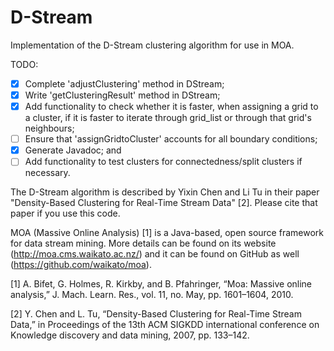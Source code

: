 # D-Stream
Implementation of the D-Stream clustering algorithm for use in MOA.

TODO:
- [x] Complete 'adjustClustering' method in DStream;
- [x] Write 'getClusteringResult' method in DStream;
- [x] Add functionality to check whether it is faster, when assigning a grid to a cluster, if it is faster to iterate through grid_list or through that grid's neighbours;
- [ ] Ensure that 'assignGridtoCluster' accounts for all boundary conditions;
- [x] Generate Javadoc; and
- [ ] Add functionality to test clusters for connectedness/split clusters if necessary.

The D-Stream algorithm is described by Yixin Chen and Li Tu in their paper "Density-Based Clustering for Real-Time Stream Data" [2]. Please cite that paper if you use this code.

MOA (Massive Online Analysis) [1] is a Java-based, open source framework for data stream mining. More details can be found on its website (http://moa.cms.waikato.ac.nz/) and it can be found on GitHub as well (https://github.com/waikato/moa).

[1] A. Bifet, G. Holmes, R. Kirkby, and B. Pfahringer, “Moa: Massive online analysis,” J. Mach. Learn. Res., vol. 11, no. May, pp. 1601–1604, 2010.

[2] Y. Chen and L. Tu, “Density-Based Clustering for Real-Time Stream Data,” in Proceedings of the 13th ACM SIGKDD international conference on Knowledge discovery and data mining, 2007, pp. 133–142.

